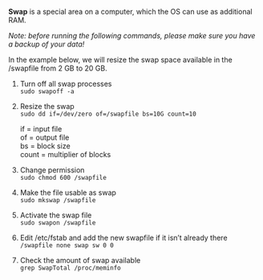 **Swap** is a special area on a computer, which the OS can use as additional RAM.

*Note: before running the following commands, please make sure you have a backup of your data!*

In the example below, we will resize the swap space available in the /swapfile from 2 GB to 20 GB.

1. Turn off all swap processes  
```sudo swapoff -a```

2. Resize the swap  
```sudo dd if=/dev/zero of=/swapfile bs=10G count=10```

    if = input file  
    of = output file  
    bs = block size  
    count = multiplier of blocks  

3. Change permission  
```sudo chmod 600 /swapfile```

4. Make the file usable as swap  
```sudo mkswap /swapfile```

5. Activate the swap file  
```sudo swapon /swapfile```

6. Edit /etc/fstab and add the new swapfile if it isn’t already there  
```/swapfile none swap sw 0 0```


7. Check the amount of swap available  
```grep SwapTotal /proc/meminfo```
